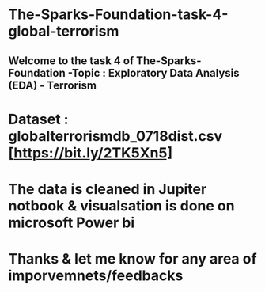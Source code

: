 # The-Sparks-Foundation-task-4-global-terrorism

## Welcome to the task 4 of The-Sparks-Foundation  -Topic : Exploratory Data Analysis (EDA) - Terrorism
# Dataset : globalterrorismdb_0718dist.csv [https://bit.ly/2TK5Xn5]
# The data is cleaned in Jupiter notbook & visualsation is done on microsoft Power bi 
# Thanks & let me know for any area of imporvemnets/feedbacks 
